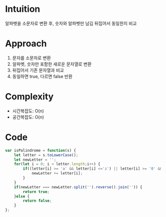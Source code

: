 # Intuition

알파벳을 소문자로 변환 후, 숫자와 알파벳만 남김
뒤집어서 동일한지 비교

# Approach

1. 문자를 소문자로 변환
2. 알파벳, 숫자만 포함한 새로운 문자열로 변환
3. 뒤집어서 기존 문자열과 비교
4. 동일하면 true, 다르면 false 반환

# Complexity

- 시간복잡도: O(n)
- 공간복잡도: O(n)

# Code
```js
var isPalindrome = function(s) {
    let letter = s.toLowerCase();
    let newLetter = '';
    for(let i = 0; i < letter.length;i++) {
        if((letter[i] >= 'a' && letter[i] <='z') || letter[i] >= '0' && letter[i] <='9') {
            newLetter += letter[i];
        }
    }
    if(newLetter === newLetter.split('').reverse().join('')) {
        return true;
    }else {
        return false;
    }
};
```